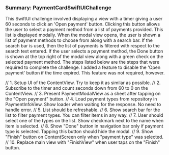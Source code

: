 ### Summary: PaymentCardSwiftUIChallenge

This SwiftUI challenge involved displaying a view with a timer giving a user 60 seconds to click an 'Open payment' button. Clicking this button 
allows the user to select a payment method from a list of payments provided. This list is displayed modally. When the modal view opens, the 
user is shown a list of payment methods to choose from along with a search bar. If the search bar is used, then the list of payments is filtered 
with respect to the search text entered. If the user selects a payment method, the Done button is shown at the top right of the modal view along 
with a green check on the selected payment method. The steps listed below are the steps that were required to complete the challenge. I added a 
feature to disable the 'Open payment' button if the time expired. This feature was not required, however.

// 1. Setup UI of the ContentView. Try to keep it as similar as possible.
// 2. Subscribe to the timer and count seconds down from 60 to 0 on the ContentView.
// 3. Present PaymentModalView as a sheet after tapping on the "Open payment" button.
// 4. Load payment types from repository in PaymentInfoView. Show loader when waiting for the response. No need to handle error.
// 5. List should be refreshable.
// 6. Show search bar for the list to filter payment types. You can filter items in any way.
// 7. User should select one of the types on the list. Show checkmark next to the name when item is selected.
// 8. Show "Done" button in navigation bar only if payment type is selected. Tapping this button should hide the modal.
// 9. Show "Finish" button on ContentScreen only when "payment type" was selected.
// 10. Replace main view with "FinishView" when user taps on the "Finish" button.
